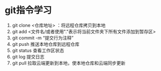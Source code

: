 # git指令学习

1. git clone  <仓库地址> ：将远程仓库拷贝到本地
2. git add  <文件名/或者使用"."表示将当前文件夹下所有文件添加到暂存区>
3. git commit -m “提交行为注释”
4. git push  推送本地仓库到远程仓库
5. git status 查看工作区状态
6. git log  提交日志
7. git pull 拉取云端更新到本地，使本地仓库和云端同步更新